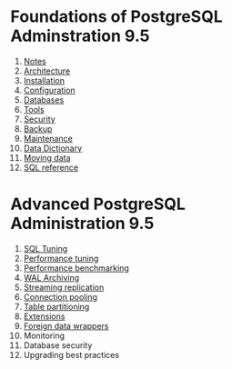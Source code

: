 # Foundations of PostgreSQL Adminstration 9.5

1. [Notes](notes.md)
2. [Architecture](architecture.md)
3. [Installation](installation.md)
4. [Configuration](configuration.md)
5. [Databases](databases.md)
6. [Tools](tools.md)
7. [Security](security.md)
8. [Backup](backup.md)
9. [Maintenance](maintenance.md)
10. [Data Dictionary](data_dict.md)
11. [Moving data](moving_data.md)
12. [SQL reference](sql.md)

# Advanced PostgreSQL Administration 9.5

1. [SQL Tuning](sql_tuning.md)
2. [Performance tuning](performance_tuning.md)
3. [Performance benchmarking](performance_benchmarking.md)
4. [WAL Archiving](wal_archiving.md)
5. [Streaming replication](streaming_replication.md)
6. [Connection pooling](connection_pooling.md)
7. [Table partitioning](table_partitioning.md)
8. [Extensions](extensions.md)
9. [Foreign data wrappers](foreign_data_wrappers.md)
10. Monitoring
11. Database security
12. Upgrading best practices
